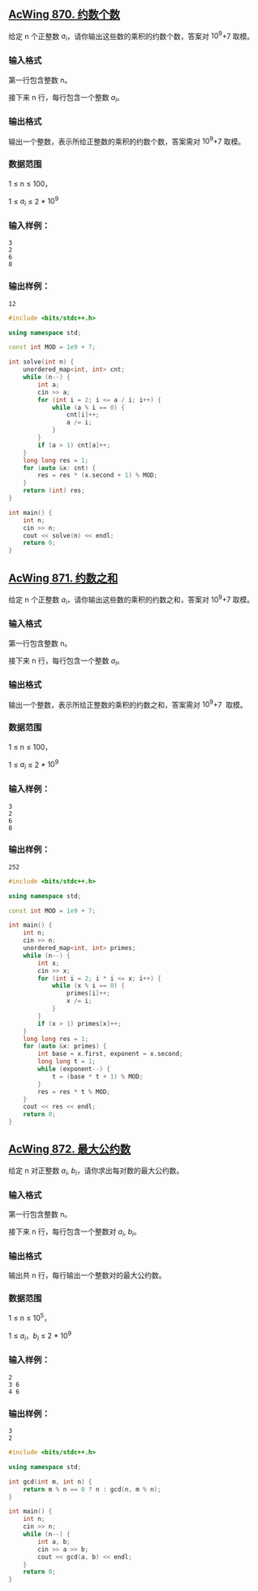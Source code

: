 ## [AcWing **870. 约数个数**](https://www.acwing.com/problem/content/872/)

给定 n 个正整数 $a_i$，请你输出这些数的乘积的约数个数，答案对 $10^9$+7 取模。

### **输入格式**

第一行包含整数 n。

接下来 n 行，每行包含一个整数 $a_i$。

### **输出格式**

输出一个整数，表示所给正整数的乘积的约数个数，答案需对 $10^9$+7 取模。

### **数据范围**

1 ≤ n ≤ 100，

1 ≤ $a_i$ ≤ 2 * $10^9$

### **输入样例：**

```
3
2
6
8
```

### **输出样例：**

```
12
```

```cpp
#include <bits/stdc++.h>

using namespace std;

const int MOD = 1e9 + 7;

int solve(int n) {
    unordered_map<int, int> cnt;
    while (n--) {
        int a;
        cin >> a;
        for (int i = 2; i <= a / i; i++) {
            while (a % i == 0) {
                cnt[i]++;
                a /= i;
            }
        }
        if (a > 1) cnt[a]++;
    }
    long long res = 1;
    for (auto &x: cnt) {
        res = res * (x.second + 1) % MOD;
    }
    return (int) res;
}

int main() {
    int n;
    cin >> n;
    cout << solve(n) << endl;
    return 0;
}
```

## [AcWing **871. 约数之和**](https://www.acwing.com/problem/content/description/873/)

给定 n 个正整数 $a_i$，请你输出这些数的乘积的约数之和，答案对 $10^9$+7 取模。

### **输入格式**

第一行包含整数 n。

接下来 n 行，每行包含一个整数 $a_i$。

### **输出格式**

输出一个整数，表示所给正整数的乘积的约数之和，答案需对 $10^9$+7  取模。

### **数据范围**

1 ≤ n ≤ 100，

1 ≤ $a_i$ ≤ 2 * $10^9$

### **输入样例：**

```
3
2
6
8
```

### **输出样例：**

```
252
```

```cpp
#include <bits/stdc++.h>

using namespace std;

const int MOD = 1e9 + 7;

int main() {
    int n;
    cin >> n;
    unordered_map<int, int> primes;
    while (n--) {
        int x;
        cin >> x;
        for (int i = 2; i * i <= x; i++) {
            while (x % i == 0) {
                primes[i]++;
                x /= i;
            }
        }
        if (x > 1) primes[x]++;
    }
    long long res = 1;
    for (auto &x: primes) {
        int base = x.first, exponent = x.second;
        long long t = 1;
        while (exponent--) {
            t = (base * t + 1) % MOD;
        }
        res = res * t % MOD;
    }
    cout << res << endl;
    return 0;
}
```

## [AcWing 872. 最大公约数](https://www.acwing.com/problem/content/874/)

给定 n 对正整数 $a_i$, $b_i$，请你求出每对数的最大公约数。

### **输入格式**

第一行包含整数 n。

接下来 n 行，每行包含一个整数对 $a_i$, $b_i$。

### **输出格式**

输出共 n 行，每行输出一个整数对的最大公约数。

### **数据范围**

1 ≤ n ≤ $10^5$，

1 ≤ $a_i$，$b_i$ ≤ 2 * $10^9$

### **输入样例：**

```
2
3 6
4 6
```

### **输出样例：**

```
3
2
```

```cpp
#include <bits/stdc++.h>

using namespace std;

int gcd(int m, int n) {
    return m % n == 0 ? n : gcd(n, m % n);
}

int main() {
    int n;
    cin >> n;
    while (n--) {
        int a, b;
        cin >> a >> b;
        cout << gcd(a, b) << endl;
    }
    return 0;
}
```